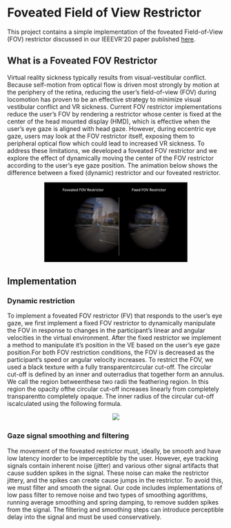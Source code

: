 # Foveated Field of View Restrictor

This project contains a simple implementation of the foveated Field-of-View (FOV) restrictor discussed in our IEEEVR'20 paper published [here](https://doi.org/10.1109/VR46266.2020.00087).

## What is a Foveated FOV Restrictor

Virtual reality sickness typically results from visual-vestibular conflict. Because self-motion from optical flow is driven most strongly by motion at the periphery of the retina, 
reducing the user’s field-of-view (FOV) during locomotion has proven to be an effective strategy to minimize visual vestibular conflict and VR sickness. 
Current FOV restrictor implementations reduce the user’s FOV by rendering a restrictor whose center is fixed at the center of the head mounted display (HMD), 
which is effective when the user’s eye gaze is aligned with head gaze. However, during eccentric eye gaze, users may look at the FOV restrictor itself, 
exposing them to peripheral optical flow which could lead to increased VR sickness. To address these limitations, we developed a foveated FOV restrictor 
and we explore the effect of dynamically moving the center of the FOV restrictor according to the user’s eye gaze position. The animation below shows the difference between a 
fixed (dynamic) restrictor and our foveated restrictor.

<p align="center">
  <img src="https://github.com/isayasMatter/Foveated-Field-of-View-Restrictor/blob/master/Assets/Images/FoveatedFOVRestrictor.gif" alt="animated" alt="Comparison between a fixed and foveated restrictor"/>
</p>

## Implementation

### Dynamic restriction

To implement a foveated FOV restrictor (FV) that responds to the user’s eye gaze,  we first implement a fixed FOV restrictor to dynamically manipulate the FOV in response 
to changes in the participant’s linear and angular velocities in the virtual environment. After the fixed restrictor we implement a method to manipulate it’s position in 
the VE based on the user’s eye gaze position.For both FOV restriction conditions, the FOV is decreased as the participant’s speed or angular velocity increases.
To restrict the FOV, we used a black texture with a fully transparentcircular cut-off. The circular cut-off is defined by an inner and outerradius that together form an annulus. 
We call the region betweenthese two radii the feathering region. In this region the opacity ofthe circular cut-off increases linearly from completely transparentto completely 
opaque.  The inner radius of the circular cut-off iscalculated using the following formula.

<p align="center">
  <img src="https://latex.codecogs.com/svg.latex?FOV_{r,t}&space;=&space;FOV_{r,t-1}&space;\times&space;[1&space;-&space;(RF_{max}&space;\times&space;max(\frac{v_t}{v_{max}},&space;\frac{\omega_t}{\omega_{max}}))]" />
 </p>
 
 ### Gaze signal smoothing and filtering
 
The movement of the foveated restrictor must, ideally, be smooth and have low latency inorder to be imperceptible by the user. However, eye tracking signals contain inherent noise (jitter) and various other signal artifacts that cause sudden spikes in the signal. These noise can make the restrictor jittery, and the spikes can create cause jumps in the restrictor. To avoid this, we must filter and smooth the signal. Our code includes implementations of low pass filter to remove noise and two types of smoothing agorithms, running average smoothing and spring damping, to remove sudden spikes from the signal. The filtering and smoothing steps can introduce perceptible delay into the signal and must be used conservatively.


 
 
